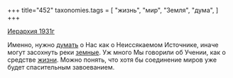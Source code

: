 +++
title="452"
taxonomies.tags = [
 "жизнь",
 "мир",
 "Земля",
 "дума",
]
+++

[Иерархия 1931г](/agni/1931)

Именно, нужно [думать](/tags/дума) о Нас как о Неиссякаемом Источнике, иначе могут засохнуть реки [земные](/tags/Земля). Уж много Мы говорили об Учении, как о средстве [жизни](/tags/жизнь). Можно понять, что хотя бы соединение миров уже будет спасительным завоеванием.   

